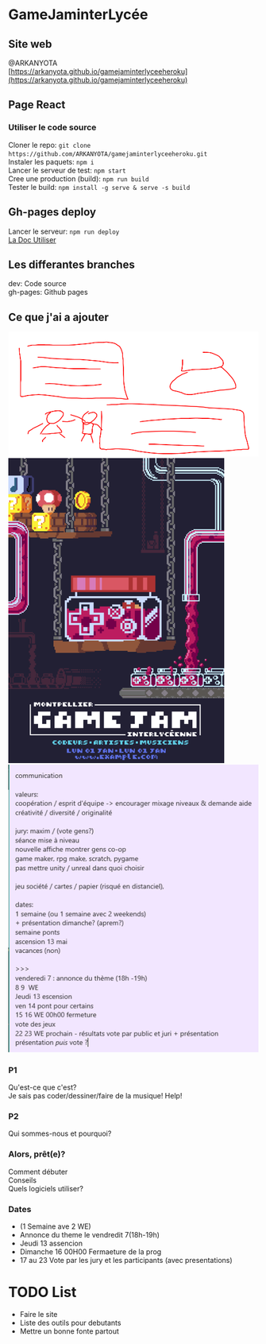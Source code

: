 # GameJaminterLycée

## Site web 
@ARKANYOTA \
[https://arkanyota.github.io/gamejaminterlyceeheroku](https://arkanyota.github.io/gamejaminterlyceeheroku)

## Page React
### Utiliser le code source

Cloner le repo: `git clone https://github.com/ARKANYOTA/gamejaminterlyceeheroku.git` \
Instaler les paquets: `npm i` \
Lancer le serveur de test: `npm start` \
Cree une production (build): `npm run build` \
Tester le build: `npm install -g serve & serve -s build`

## Gh-pages deploy

Lancer le serveur: `npm run deploy` \
[La Doc Utiliser](https://create-react-app.dev/docs/deployment/#github-pages)

## Les differantes branches

dev: Code source \
gh-pages: Github pages

## Ce que j'ai a ajouter
![Unkown1](/README_Files/maket.png)
![Imageoriginal](/README_Files/jamaffiche.png)
![Reu](/README_Files/resumerReu.png)

### P1
   Qu'est-ce que c'est? \
   Je sais pas coder/dessiner/faire de la musique! Help!
### P2
   Qui sommes-nous et pourquoi?
### Alors, prêt(e)?
   Comment débuter \
   Conseils \
   Quels logiciels utiliser?

### Dates
   - (1 Semaine ave 2 WE)
   - Annonce du theme le vendredit 7(18h-19h)
   - Jeudi 13 assencion
   - Dimanche 16 00H00 Fermaeture de la prog
   - 17 au 23 Vote par les jury et les participants (avec presentations)

# TODO List

- Faire le site
- Liste des outils pour debutants
- Mettre un bonne fonte partout